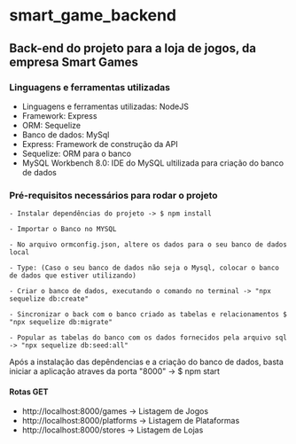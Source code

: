 # smart_game_backend

## Back-end do projeto para a loja de jogos, da empresa Smart Games

### Linguagens e ferramentas utilizadas

- Linguagens e ferramentas utilizadas: NodeJS
- Framework: Express
- ORM: Sequelize
- Banco de dados: MySql
- Express: Framework de construção da API
- Sequelize: ORM para o banco
- MySQL Workbench 8.0: IDE do MySQL ultilizada para criação do banco de dados

### Pré-requisitos necessários para rodar o projeto

```
- Instalar dependências do projeto -> $ npm install

- Importar o Banco no MYSQL

- No arquivo ormconfig.json, altere os dados para o seu banco de dados local

- Type: (Caso o seu banco de dados não seja o Mysql, colocar o banco de dados que estiver utilizando)

- Criar o banco de dados, executando o comando no terminal -> "npx sequelize db:create"

- Sincronizar o back com o banco criado as tabelas e relacionamentos $ "npx sequelize db:migrate"

- Popular as tabelas do banco com os dados fornecidos pela arquivo sql -> "npx sequelize db:seed:all"
```

Após a instalação das depêndencias e a criação do banco de dados, basta iniciar a aplicação atraves da porta "8000" -> $ npm start

#### Rotas GET

- http://localhost:8000/games -> Listagem de Jogos
- http://localhost:8000/platforms -> Listagem de Plataformas
- http://localhost:8000/stores -> Listagem de Lojas
